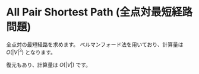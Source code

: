 # All Pair Shortest Path (全点対最短経路問題)
全点対の最短経路を求めます。
ベルマンフォード法を用いており、計算量は $O(|V|^3)$ となります。

復元もあり、計算量は $O(|V|)$ です。
